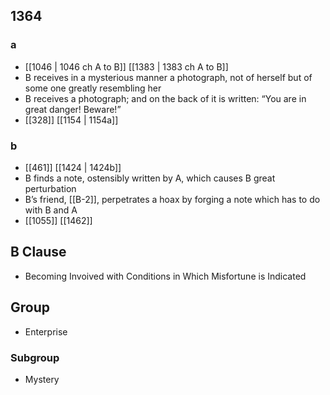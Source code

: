 ## 1364
### a
- [[1046 | 1046 ch A to B]] [[1383 | 1383 ch A to B]] 
- B receives in a mysterious manner a photograph, not of herself but of some one greatly resembling her
- B receives a photograph; and on the back of it is written: “You are in great danger! Beware!”
- [[328]] [[1154 | 1154a]] 

### b
- [[461]] [[1424 | 1424b]] 
- B finds a note, ostensibly written by A, which causes B great perturbation
- B’s friend, [[B-2]], perpetrates a hoax by forging a note which has to do with B and A
- [[1055]] [[1462]] 

## B Clause
- Becoming Invoived with Conditions in Which Misfortune is Indicated

## Group
- Enterprise

### Subgroup
- Mystery

